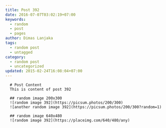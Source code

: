 ```yaml
---
title: Post 392
date: 2016-07-07T03:02:19+07:00
keywords:
  - random
  - post
  - pages
author: Dimas Lanjaka
tags:
  - random post
  - untagged
category:
  - random post
  - uncategorized
updated: 2015-02-24T16:08:04+07:00
---
```


      # Post Content
      This is content of post 392

      ## random image 200x300
      ![random image 392](https://picsum.photos/200/300)
      ![another random image 392](https://picsum.photos/200/300?random=1)

      ## random image 640x480
      ![random image 392](https://placeimg.com/640/480/any)
      
